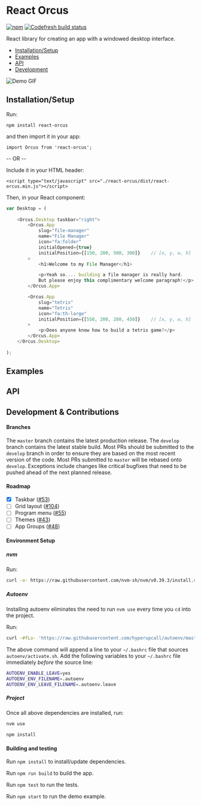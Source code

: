 React Orcus
====

[![npm](https://img.shields.io/npm/v/react-orcus)](https://www.npmjs.com/package/react-orcus) [![Codefresh build status](https://g.codefresh.io/api/badges/pipeline/joshuacwebdeveloper/react-orcus%2Fgithub-test-hook?branch=master&key=eyJhbGciOiJIUzI1NiJ9.NWU2NGIwZDk4ZTc3MDkyNWRlMzk4NTY4.1RyVgiNLIw7YYzkLCJLcJtK-p6zRYarO3sCielzfkP4&type=cf-1)](https://g.codefresh.io/public/accounts/joshuacwebdeveloper/pipelines/5e65bd75d7e4d02008a90182)

React library for creating an app with a windowed desktop interface.

- [Installation/Setup](#installation)
- [Examples](#examples)
- [API](#api)
- [Development](#development)

![Demo GIF](demo.gif)

## <a name="installation"></a>Installation/Setup
Run:

`npm install react-orcus`

and then import it in your app:

`import Orcus from 'react-orcus';`

-- OR --

Include it in your HTML header:

`<script type="text/javascript" src="./react-orcus/dist/react-orcus.min.js"></script>`

Then, in your React component:
```JavaScript
var Desktop = (
    
    <Orcus.Desktop taskbar="right">
        <Orcus.App
            slug="file-manager"
            name="File Manager"
            icon="fa:folder"
            initialOpened={true}
            initialPosition={[150, 200, 500, 300]}    // [x, y, w, h]
        >
            <h1>Welcome to my File Manager</h1>

            <p>Yeah so.... building a file manager is really hard.
            But please enjoy this complimentary welcome paragraph!</p>
        </Orcus.App>

        <Orcus.App
            slug="tetris"
            name="Tetris"
            icon="fa:th-large"
            initialPosition={[550, 200, 280, 450]}    // [x, y, w, h]
        >
            <p>Does anyone know how to build a tetris game?</p>
        </Orcus.App>
    </Orcus.Desktop>
    
);
```

## <a name="examples"></a>Examples

## <a name="api"></a>API

## <a name="development"></a>Development & Contributions

#### Branches

The `master` branch contains the latest production release. The `develop` branch
contains the latest stable build. Most PRs should be submitted to the `develop`
branch in order to ensure they are based on the most recent version of the code.
Most PRs submitted to `master` will be rebased onto `develop`. Exceptions
include changes like critical bugfixes that need to be pushed ahead of the next
planned release.

#### Roadmap

- [x] Taskbar ([#53][i53])
- [ ] Grid layout ([#104][i104])
- [ ] Program menu ([#55][i55])
- [ ] Themes ([#43][i43])
- [ ] App Groups ([#48][i48])

[i53]: https://github.com/vallerance/react-orcus/issues/53
[i104]: https://github.com/vallerance/react-orcus/issues/104
[i55]: https://github.com/vallerance/react-orcus/issues/55
[i43]: https://github.com/vallerance/react-orcus/issues/43
[i48]: https://github.com/vallerance/react-orcus/issues/48

#### Environment Setup

##### nvm

Run:

```bash
curl -o- https://raw.githubusercontent.com/nvm-sh/nvm/v0.39.3/install.sh | bash
```

##### Autoenv

Installing autoenv eliminates the need to run `nvm use` every time you `cd`
into the project.

Run:

```bash
curl -#fLo- 'https://raw.githubusercontent.com/hyperupcall/autoenv/master/scripts/install.sh' | sh
```

The above command will append a line to your `~/.bashrc` file that sources
`autoenv/activate.sh`. Add the following variables to your `~/.bashrc` file
immediately _before_ the source line:

```bash
AUTOENV_ENABLE_LEAVE=yes
AUTOENV_ENV_FILENAME=.autoenv
AUTOENV_ENV_LEAVE_FILENAME=.autoenv.leave
```

##### Project

Once all above dependencies are installed, run:

```bash
nvm use

npm install
```

#### Building and testing

Run `npm install` to install/update dependencies.

Run `npm run build` to build the app.

Run `npm test` to run the tests.

Run `npm start` to run the demo example.
